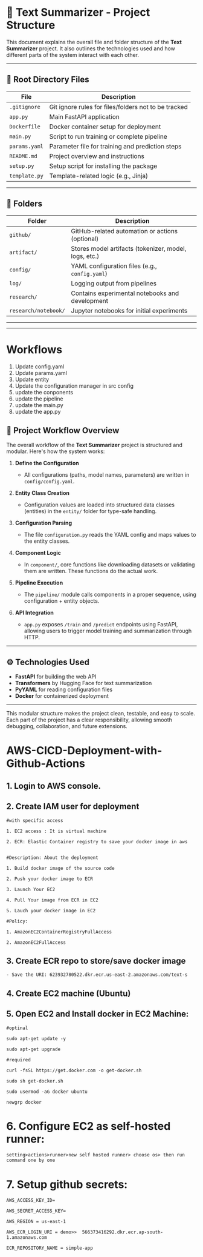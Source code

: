# 🧱 Text Summarizer - Project Structure

This document explains the overall file and folder structure of the **Text Summarizer** project. It also outlines the technologies used and how different parts of the system interact with each other.

---

## 📁 Root Directory Files

| File | Description |
|------|-------------|
| `.gitignore`     | Git ignore rules for files/folders not to be tracked |
| `app.py`         | Main FastAPI application |
| `Dockerfile`     | Docker container setup for deployment |
| `main.py`        | Script to run training or complete pipeline |
| `params.yaml`    | Parameter file for training and prediction steps |
| `README.md`      | Project overview and instructions |
| `setup.py`       | Setup script for installing the package |
| `template.py`    | Template-related logic (e.g., Jinja) |

---

## 📂 Folders

| Folder | Description |
|--------|-------------|
| `github/`     | GitHub-related automation or actions (optional) |
| `artifact/`   | Stores model artifacts (tokenizer, model, logs, etc.) |
| `config/`     | YAML configuration files (e.g., `config.yaml`) |
| `log/`        | Logging output from pipelines |
| `research/`   | Contains experimental notebooks and development |
| `research/notebook/` | Jupyter notebooks for initial experiments |

---


---

# Workflows
1. Update config.yaml
2. Update params.yaml
3. Update entity
4. Update the configuration manager in src config
5. update the conponents
6. update the pipeline
7. update the main.py
8. update the app.py




## 🔁 Project Workflow Overview

The overall workflow of the **Text Summarizer** project is structured and modular. Here's how the system works:

1. **Define the Configuration**  
   - All configurations (paths, model names, parameters) are written in `config/config.yaml`.

2. **Entity Class Creation**  
   - Configuration values are loaded into structured data classes (entities) in the `entity/` folder for type-safe handling.

3. **Configuration Parsing**  
   - The file `configuration.py` reads the YAML config and maps values to the entity classes.

4. **Component Logic**  
   - In `component/`, core functions like downloading datasets or validating them are written. These functions do the actual work.

5. **Pipeline Execution**  
   - The `pipeline/` module calls components in a proper sequence, using configuration + entity objects.

6. **API Integration**  
   - `app.py` exposes `/train` and `/predict` endpoints using FastAPI, allowing users to trigger model training and summarization through HTTP.

---

## ⚙️ Technologies Used

- **FastAPI** for building the web API
- **Transformers** by Hugging Face for text summarization
- **PyYAML** for reading configuration files
- **Docker** for containerized deployment

---

This modular structure makes the project clean, testable, and easy to scale. Each part of the project has a clear responsibility, allowing smooth debugging, collaboration, and future extensions.



# AWS-CICD-Deployment-with-Github-Actions

## 1. Login to AWS console.

## 2. Create IAM user for deployment

	#with specific access

	1. EC2 access : It is virtual machine

	2. ECR: Elastic Container registry to save your docker image in aws


	#Description: About the deployment

	1. Build docker image of the source code

	2. Push your docker image to ECR

	3. Launch Your EC2 

	4. Pull Your image from ECR in EC2

	5. Lauch your docker image in EC2

	#Policy:

	1. AmazonEC2ContainerRegistryFullAccess

	2. AmazonEC2FullAccess

	
## 3. Create ECR repo to store/save docker image
    - Save the URI: 623932780522.dkr.ecr.us-east-2.amazonaws.com/text-s

	
## 4. Create EC2 machine (Ubuntu) 

## 5. Open EC2 and Install docker in EC2 Machine:
	
	
	#optinal

	sudo apt-get update -y

	sudo apt-get upgrade
	
	#required

	curl -fsSL https://get.docker.com -o get-docker.sh

	sudo sh get-docker.sh

	sudo usermod -aG docker ubuntu

	newgrp docker
	
# 6. Configure EC2 as self-hosted runner:
    setting>actions>runner>new self hosted runner> choose os> then run command one by one


# 7. Setup github secrets:

    AWS_ACCESS_KEY_ID=

    AWS_SECRET_ACCESS_KEY=

    AWS_REGION = us-east-1

    AWS_ECR_LOGIN_URI = demo>>  566373416292.dkr.ecr.ap-south-1.amazonaws.com

    ECR_REPOSITORY_NAME = simple-app
